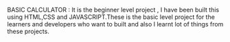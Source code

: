 BASIC CALCULATOR :
It is the beginner level project  , I have been built this using HTML,CSS and JAVASCRIPT.These is the basic level project for the learners and developers who want to built and also I learnt lot of things from these projects.
